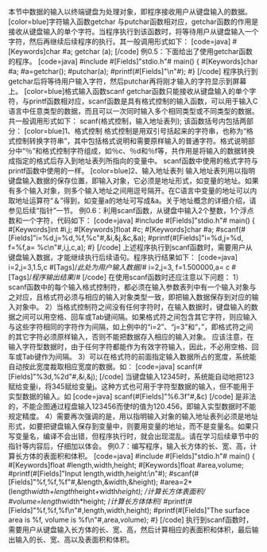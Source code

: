 本节中数据的输入以终端键盘为处理对象，即程序接收用户从键盘输入的数据。
[color=blue]字符输入函数getchar
与putchar函数相对应，getchar函数的作用是接收从键盘输入的单个字符。当程序执行到该函数时，将等待用户从键盘输入一个字符，然后再继续后续程序的执行。其一般调用形式如下：
[code=java]
#[Keywords]char #a;
getchar (a);
[/code]
例0.5：下面给出了使用getchar函数的程序。
[code=java]
#include #[Fields]"stdio.h"#
main()
{
	#[Keywords]char #a;
	#a=getchar();
	#putchar(a);
	#printf(#[Fields]"\n"#);
#}
[/code]
程序执行到getchar后将等待用户输入字符，然后putchar再将刚才输入的字符显示到屏幕上。
[color=blue]格式输入函数scanf
getchar函数只能接收从键盘输入的单个字符，与printf函数相对应，scanf函数是具有格式控制的输入函数，可以用于输入C语言中任意类型的数据，而且可以一次同时输入多个相同类型或不同类型的数据。共一般调用形式如下：
scanf(格式控制，输入地址表列);
该函数括号内包括两部分：
[color=blue]1、格式控制
格式控制是用双引号括起来的字符串，也称为“格式控制转换字符串”，其中包括格式说明和需要原样输入的普通字符。格式说明部分中“％”和格式控制字符组成，如％c、％d和％f等，共作用是将输入的数据转换成指定的格式后存入到地址表列所指向的变量中。
scanf函数中使用的格式字符与printf函数中使用的一样。
[color=blue]2、输入地址表列
输入地址表列用以指明键盘输入数据的保存位置，即输入对象，它必须是地址形式，如变量的地址。如果有多个输入对象，则多个输入地址之间用逗号隔开。在C语言中变量的地址可以内取地址运算符“＆”得到，如变量a的地址可写成&a。关于地址概念的详细介绍，请参见后续“指针”一节。
例0.6：利用scanf函数，从键盘中输入2个整数，1个浮点数和一个字符，代码如下：
[code=java]
#include #[Fields]"stdio.h"#
main()
{
	#[Keywords]int #i,j;
	#[Keywords]float #c;
	#[Keywords]char #a;
	#scanf(#[Fields]"i=%d,j=%d,%f,%c"#,&i,&j,&c,&a);
	#printf(#[Fields]"i=%d,j=%d, f=%f,a= %c\n"#,i,j,c,a);
#}
[/code]
上述程序执行到scanf函数时，需要用户从键盘输入数据，才能继续执行后续语句。程序执行结果如下：
[code=java]
i=2,j=3,1.5,c #[Tags]/*此处为用户输入数据*/#
i=2,j=3, f=1.500000,a= c #[Tags]/*程序输出结果*/#
[/code]
在使用scanf函数时还应注意以下问题：
1）scanf函数中的每个输入格式控制符，都必须在输入参数表列中有一个输入对象与之对应，且格式符必须与相应的输入对象类型一致，即把输入数据保存到对应的输入对象中。
2）当格式控制符之间没有任何字符时，在输入数据时，键盘输入的数据之间可以用空格、回车或Tab键间隔。如果格式符之间包含其它字符，则应输入与这些字符相同的字符作为间隔，如上例中的“i=2”、“j=3”和“，”，即格式符之间的其它字符必须原样输入，否则不能把数据存入相应的输入对象。
应该注意，在输入字符型数据时，由于任何字符都能作为有效字符输入，因此，不必用空格、回车或Tab键作为间隔。
3）可以在格式符的前面指定输入数据所占的宽度，系统能自动按此宽度裁取相应宽度的数据。如：
[code=java]
scanf(#[Fields]"%3d,%2d"#,&i,&j);
[/code]
当键盘输入12345时，系统能自动地把123赋给变量i，将345赋给变量j。这种方式也可用于字符型数据的输入，但不能用于实型数据的输入。如
[code=java]
scanf(#[Fields]"%6.3f"#,&c)
[/code]
是非法的，不能企图通过程盘输入123456而使f的值为120.456，即输入实型数据时不能规定精度。
4）需要再次强调的是，用以指明输入对象的输入地址表列必须是地址形式，如要把键盘输入保存到变量中，则要用变量的地址，而不是变量名。如果只写变量名，编译不会出错，但程序执行时，就会出现混乱。请在学习后续章节中的指针等内容后，仔细加以体会。
例0.7：编写程序，输入长方体的长、宽、高，计算长方体的表面积和体积。
[code=java]
#include #[Fields]"stdio.h"#
main()
{
	#[Keywords]float #length,width,height;
	#[Keywords]float #area,volume;
	#printf(#[Fields]"Input length,width,height:\n"#);
	#scanf(#[Fields]"%f,%f,%f"#,&length,&width,&height);
	#area=2*(length*width+length*height+width*height); /*计算长方体表面积*/
	#volume=length*width*height; /*计算长方体体积*/
	#printf(#[Fields]"%f,%f,%f\n"#,length,width,height);
	#printf(#[Fields]"The surface area is %f, volume is %f\n"#,area,volume);
#}
[/code]
执行到scanf函数时，需要用户从键盘输入长方体的长、宽、高，然后计算相应的表面积和体积，最后输出输入的长、宽、高以及表面积和体积。
